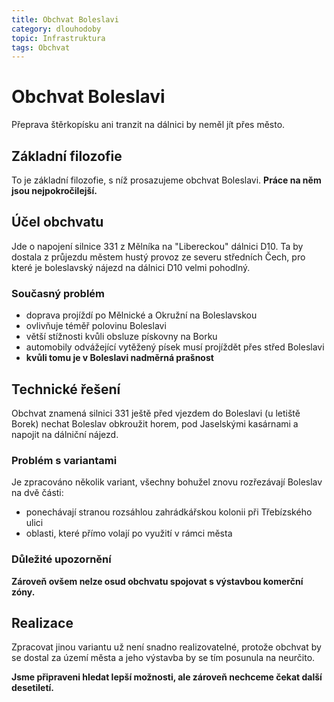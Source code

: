 ```yaml
---
title: Obchvat Boleslavi
category: dlouhodoby
topic: Infrastruktura
tags: Obchvat
---
```


# Obchvat Boleslavi

Přeprava štěrkopísku ani tranzit na dálnici by neměl jít přes město.

## Základní filozofie

To je základní filozofie, s níž prosazujeme obchvat Boleslavi. **Práce na něm jsou nejpokročilejší.**

## Účel obchvatu

Jde o napojení silnice 331 z Mělníka na "Libereckou" dálnici D10. Ta by dostala z průjezdu městem hustý provoz ze severu středních Čech, pro které je boleslavský nájezd na dálnici D10 velmi pohodlný.

### Současný problém
- doprava projíždí po Mělnické a Okružní na Boleslavskou
- ovlivňuje téměř polovinu Boleslavi
- větší stížnosti kvůli obsluze pískovny na Borku
- automobily odvážející vytěžený písek musí projíždět přes střed Boleslavi
- **kvůli tomu je v Boleslavi nadměrná prašnost**

## Technické řešení

Obchvat znamená silnici 331 ještě před vjezdem do Boleslavi (u letiště Borek) nechat Boleslav obkroužit horem, pod Jaselskými kasárnami a napojit na dálniční nájezd.

### Problém s variantami
Je zpracováno několik variant, všechny bohužel znovu rozřezávají Boleslav na dvě části:
- ponechávají stranou rozsáhlou zahrádkářskou kolonii při Třebízského ulici
- oblasti, které přímo volají po využití v rámci města

### Důležité upozornění
**Zároveň ovšem nelze osud obchvatu spojovat s výstavbou komerční zóny.**

## Realizace

Zpracovat jinou variantu už není snadno realizovatelné, protože obchvat by se dostal za území města a jeho výstavba by se tím posunula na neurčito.

**Jsme připraveni hledat lepší možnosti, ale zároveň nechceme čekat další desetiletí.**